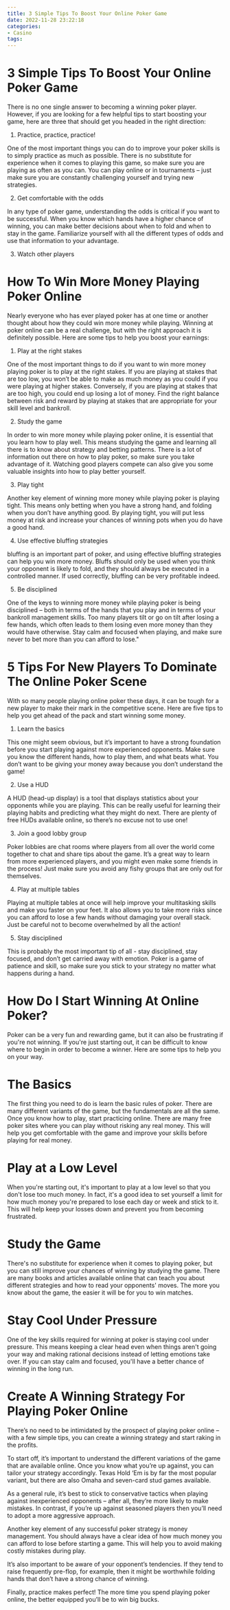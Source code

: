 ```yaml
---
title: 3 Simple Tips To Boost Your Online Poker Game
date: 2022-11-28 23:22:18
categories:
- Casino
tags:
---
```



#  3 Simple Tips To Boost Your Online Poker Game

There is no one single answer to becoming a winning poker player. However, if you are looking for a few helpful tips to start boosting your game, here are three that should get you headed in the right direction:

1. Practice, practice, practice!

One of the most important things you can do to improve your poker skills is to simply practice as much as possible. There is no substitute for experience when it comes to playing this game, so make sure you are playing as often as you can. You can play online or in tournaments – just make sure you are constantly challenging yourself and trying new strategies.

2. Get comfortable with the odds

In any type of poker game, understanding the odds is critical if you want to be successful. When you know which hands have a higher chance of winning, you can make better decisions about when to fold and when to stay in the game. Familiarize yourself with all the different types of odds and use that information to your advantage.

3. Watch other players


#  How To Win More Money Playing Poker Online

Nearly everyone who has ever played poker has at one time or another thought about how they could win more money while playing. Winning at poker online can be a real challenge, but with the right approach it is definitely possible. Here are some tips to help you boost your earnings:

1. Play at the right stakes

One of the most important things to do if you want to win more money playing poker is to play at the right stakes. If you are playing at stakes that are too low, you won’t be able to make as much money as you could if you were playing at higher stakes. Conversely, if you are playing at stakes that are too high, you could end up losing a lot of money. Find the right balance between risk and reward by playing at stakes that are appropriate for your skill level and bankroll.

2. Study the game

In order to win more money while playing poker online, it is essential that you learn how to play well. This means studying the game and learning all there is to know about strategy and betting patterns. There is a lot of information out there on how to play poker, so make sure you take advantage of it. Watching good players compete can also give you some valuable insights into how to play better yourself.

3. Play tight

Another key element of winning more money while playing poker is playing tight. This means only betting when you have a strong hand, and folding when you don’t have anything good. By playing tight, you will put less money at risk and increase your chances of winning pots when you do have a good hand.

4. Use effective bluffing strategies

 bluffing is an important part of poker, and using effective bluffing strategies can help you win more money. Bluffs should only be used when you think your opponent is likely to fold, and they should always be executed in a controlled manner. If used correctly, bluffing can be very profitable indeed.

5. Be disciplined

One of the keys to winning more money while playing poker is being disciplined – both in terms of the hands that you play and in terms of your bankroll management skills. Too many players tilt or go on tilt after losing a few hands, which often leads to them losing even more money than they would have otherwise. Stay calm and focused when playing, and make sure never to bet more than you can afford to lose."

#  5 Tips For New Players To Dominate The Online Poker Scene

With so many people playing online poker these days, it can be tough for a new player to make their mark in the competitive scene. Here are five tips to help you get ahead of the pack and start winning some money.

1. Learn the basics

This one might seem obvious, but it’s important to have a strong foundation before you start playing against more experienced opponents. Make sure you know the different hands, how to play them, and what beats what. You don’t want to be giving your money away because you don’t understand the game!

2. Use a HUD

A HUD (head-up display) is a tool that displays statistics about your opponents while you are playing. This can be really useful for learning their playing habits and predicting what they might do next. There are plenty of free HUDs available online, so there’s no excuse not to use one!

3. Join a good lobby group

Poker lobbies are chat rooms where players from all over the world come together to chat and share tips about the game. It’s a great way to learn from more experienced players, and you might even make some friends in the process! Just make sure you avoid any fishy groups that are only out for themselves.

4. Play at multiple tables

Playing at multiple tables at once will help improve your multitasking skills and make you faster on your feet. It also allows you to take more risks since you can afford to lose a few hands without damaging your overall stack. Just be careful not to become overwhelmed by all the action!

5. Stay disciplined

This is probably the most important tip of all - stay disciplined, stay focused, and don’t get carried away with emotion. Poker is a game of patience and skill, so make sure you stick to your strategy no matter what happens during a hand.

#  How Do I Start Winning At Online Poker?

Poker can be a very fun and rewarding game, but it can also be frustrating if you're not winning. If you're just starting out, it can be difficult to know where to begin in order to become a winner. Here are some tips to help you on your way.

# The Basics

The first thing you need to do is learn the basic rules of poker. There are many different variants of the game, but the fundamentals are all the same. Once you know how to play, start practicing online. There are many free poker sites where you can play without risking any real money. This will help you get comfortable with the game and improve your skills before playing for real money.

# Play at a Low Level

When you're starting out, it's important to play at a low level so that you don't lose too much money. In fact, it's a good idea to set yourself a limit for how much money you're prepared to lose each day or week and stick to it. This will help keep your losses down and prevent you from becoming frustrated.

# Study the Game

There's no substitute for experience when it comes to playing poker, but you can still improve your chances of winning by studying the game. There are many books and articles available online that can teach you about different strategies and how to read your opponents' moves. The more you know about the game, the easier it will be for you to win matches.

# Stay Cool Under Pressure

One of the key skills required for winning at poker is staying cool under pressure. This means keeping a clear head even when things aren't going your way and making rational decisions instead of letting emotions take over. If you can stay calm and focused, you'll have a better chance of winning in the long run.

#  Create A Winning Strategy For Playing Poker Online

There’s no need to be intimidated by the prospect of playing poker online – with a few simple tips, you can create a winning strategy and start raking in the profits.

To start off, it’s important to understand the different variations of the game that are available online. Once you know what you’re up against, you can tailor your strategy accordingly. Texas Hold ‘Em is by far the most popular variant, but there are also Omaha and seven-card stud games available.

As a general rule, it’s best to stick to conservative tactics when playing against inexperienced opponents – after all, they’re more likely to make mistakes. In contrast, if you’re up against seasoned players then you’ll need to adopt a more aggressive approach.

Another key element of any successful poker strategy is money management. You should always have a clear idea of how much money you can afford to lose before starting a game. This will help you to avoid making costly mistakes during play.

It’s also important to be aware of your opponent’s tendencies. If they tend to raise frequently pre-flop, for example, then it might be worthwhile folding hands that don’t have a strong chance of winning.

Finally, practice makes perfect! The more time you spend playing poker online, the better equipped you’ll be to win big bucks.